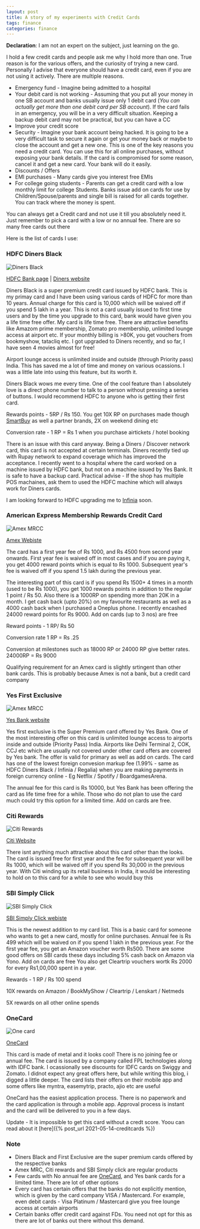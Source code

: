 ```yaml
---
layout: post
title: A story of my experiments with Credit Cards 
tags: finance
categories: finance
---
```


**Declaration**: I am not an expert on the subject, just learning on the go.

I hold a few credit cards and people ask me why I hold more than one. True reason is for the various offers, and the curiosity of trying a new card. Personally I advise that everyone should have a credit card, even if you are not using it actively. There are multiple reasons.

* Emergency fund - Imagine being admitted to a hospital
* Your debit card is not working - Assuming that you put all your money in one SB account and banks usually issue only 1 debit card (*You can actually get more than one debit card per SB account*). If the card fails in an emergency, you will be in a very difficult situation. Keeping a backup debit card may not be practical, but you can have a CC
* Improve your credit score
* Security - Imagine your bank account being hacked. It is going to be a very difficult task to secure it again or get your money back or maybe to close the account and get a new one. This is one of the key reasons you need a credit card. You can use this for all online purchases, without exposing your bank details. If the card is compromised for some reason, cancel it and get a new card. Your bank will do it easily.
* Discounts / Offers
* EMI purchases - Many cards give you interest free EMIs 
* For college going students - Parents can get a credit card with a low monthly limit for college Students. Banks issue add on cards for use by Children/Spouse/parents and single bill is raised for all cards together. You can track where the money is spent. 


You can always get a Credit card and not use it till you absolutely need it. Just remember to pick a card with a low or no annual fee. There are so many free cards out there


Here is the list of cards I use: 


### HDFC Diners Black


![Diners Black](/assets/media/creditcards/hdfc_diners_club_black.png)


[HDFC Bank page](https://www.hdfcbankdinersclub.com/diners-club-black) | [Diners website](https://www.hdfcbank.com/personal/pay/cards/credit-cards/diners-club-black)


Diners Black is a super premium credit card issued by HDFC bank. This is my primay card and I have been using various cards of HDFC for more than 10 years. Annual charge for this card is 10,000 which will be waived off if you spend 5 lakh in a year. This is not a card usually issued to first time users and by the time you upgrade to this card, bank would have given you a life time free offer. My card is life time free. There are attractive benefits like Amazom prime membership, Zomato pro membership, unlimited lounge access at airport etc. If your monthly billing is >80K, you get vouchers from bookmyshow, tatacliq etc. I got upgraded to Diners recently, and so far, I have seen 4 movies almost for free!


Airport lounge access is unlimited inside and outside (through Priority pass) India. This has saved me a lot of time and money on various ocassions. I was a little late into using this feature, but its worth it. 


Diners Black wows me every time. One of the cool feature than I absolutely love is a direct phone number to talk to a person without pressing a series of buttons. I would recommend HDFC to anyone who is getting their first card. 


Rewards points - 5RP / Rs 150. You get 10X RP on purchases made though [SmartBuy](https://offers.smartbuy.hdfcbank.com/) as well a partner brands, 2X on weekend dining etc  

Conversion rate - 1 RP  = Rs 1 when you purchase airtickets / hotel booking


There is an issue with this card anyway. Being a Diners / Discover network card, this card is not accepted at certain terminals. Diners recently tied up with Rupay network to expand coverage which has improved the acceptance. I recently went to a hospital where the card worked on a machine issued by HDFC bank, but not on a machine issued by Yes Bank. It is safe to have a backup card. Practical advise - If the shop has multiple POS machaines, ask them to used the HDFC machine which will always work for Diners cards.


I am looking forward to HDFC upgrading me to [Infinia](https://www.hdfcbank.com/personal/pay/cards/credit-cards/infinia-credit-card) soon.


### American Express Membership Rewards Credit Card


![Amex MRCC](/assets/media/creditcards/Membership_Rewards_Card.png) 


[Amex Webiste](https://www.americanexpress.com/in/credit-cards/membership-rewards-card/)


The card has a first year fee of Rs 1000, and Rs 4500 from second year onwards. First year fee is waived off in most cases and if you are paying it, you get 4000 reward points which is equal to Rs 1000. Subsequent year's fee is waived off if you spend 1.5 lakh during the previous year. 


The interesting part of this card is if you spend Rs 1500+ 4 times in a month (used to be Rs 1000), you get 1000 rewards points in addition to the regular 1 point / Rs 50. Also there is a 1000RP on spending more than 20K in a month.  I get cash back (upto 20%) on my favourite restaurants as well as a 4000 cash back when I purchased a Oneplus phone. I recently encashed 24000 reward points for Rs 9000. Add on cards (up to 3 nos) are free 


Reward points - 1 RP/ Rs 50

Conversion rate 1 RP = Rs .25

Conversion at milestones such as 18000 RP or 24000 RP give better rates. 24000RP = Rs 9000 


Qualifying requirement for an Amex card is slightly srtingent than other bank cards. This is probably because Amex is not a bank, but a  credit card company


### Yes First Exclusive


![Amex MRCC](/assets/media/creditcards/yes-first-exclusive-credit-card.jpg) 


[Yes Bank website](https://www.yesbank.in/personal-banking/yes-first/cards/credit-card/yes-first-exclusive-credit-card)



Yes first exclusive is the Super Premium card offered by Yes Bank. One of the most interesting offer on this card is unlimited lounge access to airports inside and outside (Priority Pass) India. Airports like Delhi Terminal 2, COK, CCJ etc which are usually not covered under other card offers are covered by Yes bank. The offer is valid for primary as well as add on cards. The card has one of the lowest foreign convesion markup fee (1.99% - same as HDFC Diners Black / Infinia / Regalia) when you are making payments in foreign currency online - Eg Netflix / Spotify / BoardgamesArena. 

The annual fee for this card is Rs 10000, but Yes Bank has been offering the card as life time free for a while. Those who do not plan to use the card much could try this option for a limited time. Add on cards are free.

### Citi Rewards


![Citi Rewards](/assets/media/creditcards/citirewards.png)


[Citi Website](https://www.online.citibank.co.in/credit-card/rewards/citi-rewards-credit-card)


There isnt anything much attractive about this card other than the looks. The card is issued free for first year and the fee for subsequent year will be Rs 1000, which will be waived off if you spend Rs 30,000 in the previous year. With Citi winding up its retail business in India, it would be interesting to hold on to this card for a while to see who would buy this      


### SBI Simply Click


![SBI Simply Click](/assets/media/creditcards/sbi-silplyclick.webp)



[SBI Simply Click webiste ](https://www.sbicard.com/en/personal/credit-cards/shopping/simplyclick-sbi-card.page)


This is the newest addition to my card list. This is a basic card for someone who wants to get a new card, mostly for online purchases. Annual fee is Rs 499 which will be waived on if you spend 1 lakh in the previous year. For the first year fee, you get an Amazon voucher worth Rs500. There are some good offers on SBI cards these days including 5% cash back on Amazon via Yono. Add on cards are free You also get Cleartrip vouchers wortk Rs 2000 for every Rs1,00,000 spent in a year.


Rewards - 1 RP / Rs 100 spend

10X rewards on Amazon / BookMyShow / Cleartrip / Lenskart / Netmeds

5X rewards on all other online spends


### OneCard


![One card](/assets/media/creditcards/blog_get_onecard.png)


[OneCard](https://getonecard.app/)


This card is made of metal and it looks cool! There is no joining fee or annual fee. The card is issued by a company called FPL technologies along with IDFC bank. I ocassionally see discounts for IDFC cards on Swiggy and Zomato. I didnot expect any great offers here, but while writing this blog, i digged a little deeper. The card lists their offers on their mobile app and some offers like myntra, easemytrip, practo, ajio etc are useful


OneCard has the easiest application process. There is no paperwork and the card application  is through a mobile app. Approval process is instant and the card will be delivered to you in a few days.

Update - It is impossible to get this card without a credt score. Yoou can read about it [here]({% post_url 2021-05-14-creditcards %})


### Note


* Diners Black and First Exclusive are the super premium cards offered by the respective banks
* Amex MRC, Citi rewards and SBI Simply click are regular products
* Few cards with No annual fee are [OneCard](https://getonecard.app/), and Yes bank cards for a limited time. There are lot of other options 
* Every card has certain offers that the banks do not explicitly mention, which is given by the card company VISA / Mastercard. For example, even debit cards - Visa Platinum / Mastercard give you free lounge access at certain airports
* Certain banks offer credit card against FDs. You need not opt for this as there are lot of banks out there without this demand. 